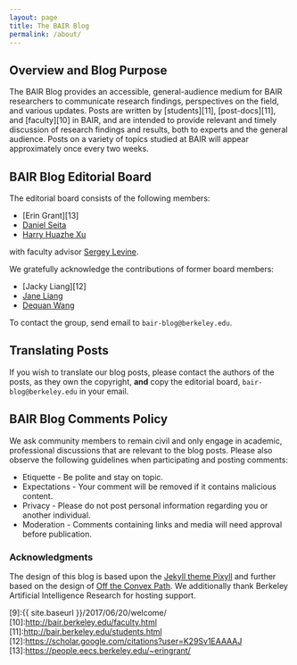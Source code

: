 ```yaml
---
layout: page
title: The BAIR Blog
permalink: /about/
---
```


## Overview and Blog Purpose

The BAIR Blog provides an accessible, general-audience medium for BAIR
researchers to communicate research findings, perspectives on the field, and
various updates. Posts are written by [students][11], [post-docs][11], and
[faculty][10] in BAIR, and are intended to provide relevant and timely
discussion of research findings and results, both to experts and the general
audience. Posts on a variety of topics studied at BAIR will appear approximately
once every two weeks.


## BAIR Blog Editorial Board

The editorial board consists of the following members:

* [Erin Grant][13]
* [Daniel Seita][5]
* [Harry Huazhe Xu][7]

with faculty advisor [Sergey Levine][4]. 

We gratefully acknowledge the contributions of former board members:

* [Jacky Liang][12]
* [Jane Liang][8]
* [Dequan Wang][6]

To contact the group, send email to `bair-blog@berkeley.edu`.


## Translating Posts

If you wish to translate our blog posts, please contact the authors of the
posts, as they own the copyright, **and** copy the editorial board,
`bair-blog@berkeley.edu` in your email.


## BAIR Blog Comments Policy

We ask community members to remain civil and only engage in academic,
professional discussions that are relevant to the blog posts. Please also
observe the following guidelines when participating and posting comments:

* Etiquette - Be polite and stay on topic.
* Expectations - Your comment will be removed if it contains malicious content.
* Privacy - Please do not post personal information regarding you or another individual.
* Moderation - Comments containing links and media will need approval before publication.


### Acknowledgments

The design of this blog is based upon the [Jekyll theme Pixyll][1] and further
based on the design of [Off the Convex Path][2]. We additionally thank Berkeley
Artificial Intelligence Research for hosting support.

[1]:https://github.com/johnotander/pixyll
[2]:https://www.offconvex.org/
[4]:https://people.eecs.berkeley.edu/~svlevine/
[5]:https://people.eecs.berkeley.edu/~seita/
[6]:http://www.dequan.wang/
[7]:http://hxu.rocks/
[8]:https://yishuangl.github.io
[9]:{{ site.baseurl }}/2017/06/20/welcome/
[10]:http://bair.berkeley.edu/faculty.html
[11]:http://bair.berkeley.edu/students.html
[12]:https://scholar.google.com/citations?user=K29Sv1EAAAAJ
[13]:https://people.eecs.berkeley.edu/~eringrant/
